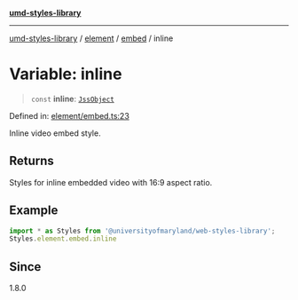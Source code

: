 [**umd-styles-library**](../../../../README.md)

***

[umd-styles-library](../../../../modules.md) / [element](../../../README.md) / [embed](../README.md) / inline

# Variable: inline

> `const` **inline**: [`JssObject`](../../../../utilities/namespaces/transform/type-aliases/JssObject.md)

Defined in: [element/embed.ts:23](https://github.com/UMD-Digital/design-system/blob/8021d9898368f604bce452fe4dde6fae3a0578fd/packages/styles/source/element/embed.ts#L23)

Inline video embed style.

## Returns

Styles for inline embedded video with 16:9 aspect ratio.

## Example

```typescript
import * as Styles from '@universityofmaryland/web-styles-library';
Styles.element.embed.inline
```

## Since

1.8.0
